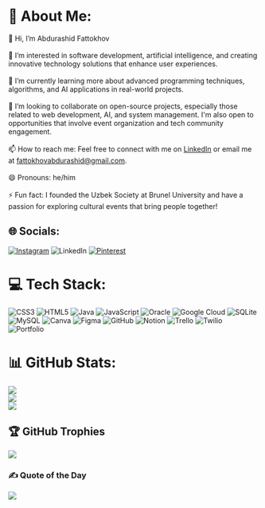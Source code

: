 # 💫 About Me:
👋 Hi, I’m Abdurashid Fattokhov <br><br>👀 I’m interested in software development, artificial intelligence, and creating innovative technology solutions that enhance user experiences.<br><br>🌱 I’m currently learning more about advanced programming techniques, algorithms, and AI applications in real-world projects.<br><br>💞️ I’m looking to collaborate on open-source projects, especially those related to web development, AI, and system management. I'm also open to opportunities that involve event organization and tech community engagement.<br><br>📫 How to reach me: Feel free to connect with me on [LinkedIn](https://www.linkedin.com/in/abdurashid-fattokhov-4587ba308?utm_source=share&utm_campaign=share_via&utm_content=profile&utm_medium=ios_app)
 or email me at fattokhovabdurashid@gmail.com.<br><br>😄 Pronouns: he/him<br><br>⚡ Fun fact: I founded the Uzbek Society at Brunel University and have a passion for exploring cultural events that bring people together!


## 🌐 Socials:
[![Instagram](https://img.shields.io/badge/Instagram-%23E4405F.svg?logo=Instagram&logoColor=white)](https://instagram.com/abdurashid_fattokho1) ![LinkedIn](https://img.shields.io/badge/LinkedIn-%230077B5.svg?logo=linkedin&logoColor=white) [![Pinterest](https://img.shields.io/badge/Pinterest-%23E60023.svg?logo=Pinterest&logoColor=white)](https://pinterest.com/Abdurashid_Fattokhov) 

# 💻 Tech Stack:
![CSS3](https://img.shields.io/badge/css3-%231572B6.svg?style=for-the-badge&logo=css3&logoColor=white) ![HTML5](https://img.shields.io/badge/html5-%23E34F26.svg?style=for-the-badge&logo=html5&logoColor=white) ![Java](https://img.shields.io/badge/java-%23ED8B00.svg?style=for-the-badge&logo=openjdk&logoColor=white) ![JavaScript](https://img.shields.io/badge/javascript-%23323330.svg?style=for-the-badge&logo=javascript&logoColor=%23F7DF1E) ![Oracle](https://img.shields.io/badge/Oracle-F80000?style=for-the-badge&logo=oracle&logoColor=white) ![Google Cloud](https://img.shields.io/badge/GoogleCloud-%234285F4.svg?style=for-the-badge&logo=google-cloud&logoColor=white) ![SQLite](https://img.shields.io/badge/sqlite-%2307405e.svg?style=for-the-badge&logo=sqlite&logoColor=white) ![MySQL](https://img.shields.io/badge/mysql-4479A1.svg?style=for-the-badge&logo=mysql&logoColor=white) ![Canva](https://img.shields.io/badge/Canva-%2300C4CC.svg?style=for-the-badge&logo=Canva&logoColor=white) ![Figma](https://img.shields.io/badge/figma-%23F24E1E.svg?style=for-the-badge&logo=figma&logoColor=white) ![GitHub](https://img.shields.io/badge/github-%23121011.svg?style=for-the-badge&logo=github&logoColor=white) ![Notion](https://img.shields.io/badge/Notion-%23000000.svg?style=for-the-badge&logo=notion&logoColor=white) ![Trello](https://img.shields.io/badge/Trello-%23026AA7.svg?style=for-the-badge&logo=Trello&logoColor=white) ![Twilio](https://img.shields.io/badge/Twilio-F22F46?style=for-the-badge&logo=Twilio&logoColor=white) ![Portfolio](https://img.shields.io/badge/Portfolio-%23000000.svg?style=for-the-badge&logo=firefox&logoColor=#FF7139)
# 📊 GitHub Stats:
![](https://github-readme-stats.vercel.app/api?username=53R3N17&theme=dark&hide_border=false&include_all_commits=false&count_private=false)<br/>
![](https://github-readme-streak-stats.herokuapp.com/?user=53R3N17&theme=dark&hide_border=false)<br/>
![](https://github-readme-stats.vercel.app/api/top-langs/?username=53R3N17&theme=dark&hide_border=false&include_all_commits=false&count_private=false&layout=compact)

## 🏆 GitHub Trophies
![](https://github-profile-trophy.vercel.app/?username=53R3N17&theme=radical&no-frame=false&no-bg=true&margin-w=4)

### ✍️ Quote of the Day
![](https://quotes-github-readme.vercel.app/api?type=horizontal&theme=merko)



<!-- Proudly created with GPRM ( https://gprm.itsvg.in ) -->
<!---
53R3N17/53R3N17 is a ✨ special ✨ repository because its `README.md` (this file) appears on your GitHub profile.
You can click the Preview link to take a look at your changes.

--->

